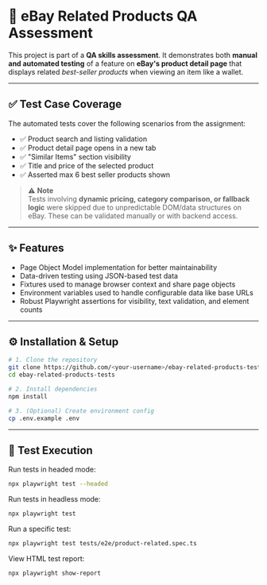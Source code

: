 
# 🧪 eBay Related Products QA Assessment

This project is part of a **QA skills assessment**. It demonstrates both **manual and automated testing** of a feature on **eBay's product detail page** that displays related *best-seller products* when viewing an item like a wallet.

---

## ✅ Test Case Coverage

The automated tests cover the following scenarios from the assignment:

- ✅ Product search and listing validation  
- ✅ Product detail page opens in a new tab  
- ✅ "Similar Items" section visibility  
- ✅ Title and price of the selected product  
- ✅ Asserted max 6 best seller products shown  

> ⚠️ **Note**  
> Tests involving **dynamic pricing, category comparison, or fallback logic** were skipped due to unpredictable DOM/data structures on eBay. These can be validated manually or with backend access.

---

## ✨ Features

- Page Object Model implementation for better maintainability  
- Data-driven testing using JSON-based test data  
- Fixtures used to manage browser context and share page objects  
- Environment variables used to handle configurable data like base URLs  
- Robust Playwright assertions for visibility, text validation, and element counts

---

## ⚙️ Installation & Setup

```bash
# 1. Clone the repository
git clone https://github.com/<your-username>/ebay-related-products-tests.git
cd ebay-related-products-tests

# 2. Install dependencies
npm install

# 3. (Optional) Create environment config
cp .env.example .env
```

---

## 🚀 Test Execution

Run tests in headed mode:
```bash
npx playwright test --headed
```

Run tests in headless mode:
```bash
npx playwright test
```

Run a specific test:
```bash
npx playwright test tests/e2e/product-related.spec.ts
```

View HTML test report:
```bash
npx playwright show-report
```
